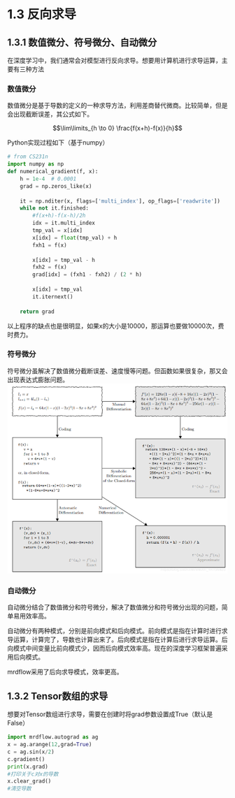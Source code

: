 # 1.3 反向求导

## 1.3.1 数值微分、符号微分、自动微分

在深度学习中，我们通常会对模型进行反向求导。想要用计算机进行求导运算，主要有三种方法

### 数值微分

数值微分是基于导数的定义的一种求导方法，利用差商替代微商。比较简单，但是会出现截断误差，其公式如下。

$$\lim\limits_{h \to 0} \frac{f(x+h)-f(x)}{h}$$

Python实现过程如下（基于numpy）
```Python
# from CS231n
import numpy as np
def numerical_gradient(f, x):
    h = 1e-4  # 0.0001
    grad = np.zeros_like(x)

    it = np.nditer(x, flags=['multi_index'], op_flags=['readwrite'])
    while not it.finished:
        #f(x+h)-f(x-h)/2h
        idx = it.multi_index
        tmp_val = x[idx]
        x[idx] = float(tmp_val) + h
        fxh1 = f(x)

        x[idx] = tmp_val - h
        fxh2 = f(x)
        grad[idx] = (fxh1 - fxh2) / (2 * h)

        x[idx] = tmp_val
        it.iternext()

    return grad
```
以上程序的缺点也是很明显，如果x的大小是10000，那运算也要做10000次，费时费力。

### 符号微分

符号微分虽解决了数值微分截断误差、速度慢等问题。但函数如果很复杂，那又会出现表达式膨胀问题。
![](sydiff.png)

### 自动微分

自动微分结合了数值微分和符号微分，解决了数值微分和符号微分出现的问题，简单易用效率高。

自动微分有两种模式，分别是前向模式和后向模式。前向模式是指在计算时进行求导运算，计算完了，导数也计算出来了。后向模式是指在计算后进行求导运算。后向模式中间变量比前向模式少，因而后向模式效率高。现在的深度学习框架普遍采用后向模式。

mrdflow采用了后向求导模式，效率更高。

## 1.3.2 Tensor数组的求导
想要对Tensor数组进行求导，需要在创建时将grad参数设置成True（默认是False）
```Python
import mrdflow.autograd as ag
x = ag.arange(12,grad=True)
c = ag.sin(x/2)
c.gradient()
print(x.grad)
#打印关于c对x的导数
x.clear_grad()
#清空导数
```